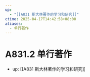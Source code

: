 ```yaml
---
up:
  - "[[A831 斯大林著作的学习和研究]]"
ctime: 2025-04-17T14:42:58+08:00
aliases:
  - 单行著作
---
```


# A831.2 单行著作

- up: [[A831 斯大林著作的学习和研究]]
